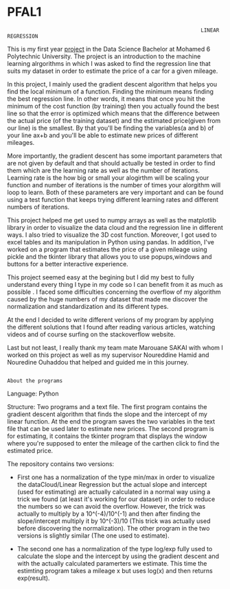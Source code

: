 # PFAL1
                                                                   LINEAR REGRESSION 
                                                                      
This is my first year [project](https://bit.ly/3h452Kv) in the Data Science Bachelor at Mohamed 6 Polytechnic University. The project is an introduction to the machine learning alrgorithms in which
I was asked to find the regression line that suits my dataset in order to estimate the price of a car for a given mileage.

In this project, I mainly used the gradient descent algorithm that helps you find the local minimum of a function. Finding the minimum means finding the best  regression line.
In other words, it means that once you hit the minimum of the cost function (by training) then you actually found the best line so that the error is optimized which means 
that the difference between the actual price (of the training dataset) and the estimated price(given from our line) is the smallest. 
By that you'll be finding the variables(a and b) of your line ax+b and you'll be able to estimate new prices of different mileages.

More importantly, the gradient descent has some important parameters that are not given by default and that should actually be tested in order to find them
which are the learning rate as well as the number of iterations. Learning rate is the how big or small your alogirthm will be scaling your function and number of iterations is 
the number of times your alorgithm will loop to learn. Both of these parameters are very important and can be found using a test function that keeps trying 
different learning rates and different numbers of iterations.

This project helped me get used to numpy arrays as well as the matplotlib library in order to visualize the data cloud and the regression line in different ways. I also tried 
to visualize the 3D cost function. Moreover, I got used to excel tables and its manipulation in Python using pandas.
In addition, I've worked on a program that estimates the price of a given mileage using pickle and the tkinter library that allows you to use popups,windows and buttons 
for a better interactive experience.

This project seemed easy at the begining but I did my best to fully understand every thing I type in my code so I can benefit from it as much as possible . I faced some
difficulties concerning the overflow of my algorithm caused by the huge numbers of my dataset that made me discover the normalization and standardization and its different types.

At the end I decided to write different verions of my program by applying the different solutions that I found after reading various articles, watching videos and of course
surfing on the stackoverflow website.

Last but not least, I really thank my team mate Marouane SAKAI with whom I worked on this project as well as my supervisor Noureddine Hamid and Nouredine Ouhaddou that helped and guided me in this journey.

                                                                      About the programs

Language: Python

Structure: Two programs and a text file. The first program contains the gradient descent algorithm that finds the slope and the intercept of my linear function. At the end the 
program saves the two variables in the text file that can be used later to estimate new prices. The second program is for estimating, it contains the tkinter program that displays the window where you're supposed to enter the mileage of the carthen click to find the estimated price.

The repository contains two versions:

- First one has a normalization of the type min/max in order to visualize the dataCloud/Linear Regression but the actual slope and intercept (used for estimating) are actually calculated in a normal way using a trick we found (at least it's working for our dataset) in order to reduce the numbers so we can avoid the overflow. However, the trick was actually to multiply by a 10^(-4)/10^(-1) and then after finding the slope/intercept multiply it by 10^(-3)/10 (This trick was actually used before discovering the normalization). The other program in the two versions is slightly similar (The one used to estimate).

- The second one has a normalization of the type log/exp fully used to calculate the slope and the intercept by using the gradient descent and with the actually calculated paramerters we estimate. This time the estimting program takes a mileage x but uses log(x) and then returns exp(result). 
